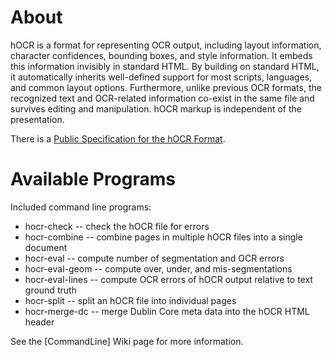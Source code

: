 # About

hOCR is a format for representing OCR output, including layout information, character confidences, bounding boxes, and style information.  It embeds this information invisibly in standard HTML.  By building on standard HTML, it automatically inherits well-defined support for most scripts, languages, and common layout options.  Furthermore, unlike previous OCR formats, the recognized text and OCR-related information co-exist in the same file and survives editing and manipulation.  hOCR markup is independent of the presentation.

There is a [Public Specification for the hOCR Format](http://docs.google.com/View?docid=dfxcv4vc_67g844kf).

# Available Programs

Included command line programs:

  * hocr-check -- check the hOCR file for errors
  * hocr-combine -- combine pages in multiple hOCR files into a single document
  * hocr-eval -- compute number of segmentation and OCR errors
  * hocr-eval-geom -- compute over, under, and mis-segmentations
  * hocr-eval-lines -- compute OCR errors of hOCR output relative to text ground truth
  * hocr-split -- split an hOCR file into individual pages
  * hocr-merge-dc -- merge Dublin Core meta data into the hOCR HTML header

See the [CommandLine] Wiki page for more information.

